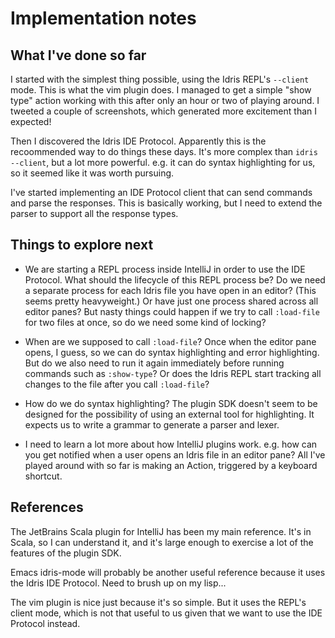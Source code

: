 # Implementation notes

## What I've done so far

I started with the simplest thing possible, using the Idris REPL's `--client` mode. This is what the vim plugin does. I managed to get a simple "show type" action working with this after only an hour or two of playing around. I tweeted a couple of screenshots, which generated more excitement than I expected!

Then I discovered the Idris IDE Protocol. Apparently this is the recoommended way to do things these days. It's more complex than `idris --client`, but a lot more powerful. e.g. it can do syntax highlighting for us, so it seemed like it was worth pursuing.

I've started implementing an IDE Protocol client that can send commands and parse the responses. This is basically working, but I need to extend the parser to support all the response types.

## Things to explore next

* We are starting a REPL process inside IntelliJ in order to use the IDE Protocol. What should the lifecycle of this REPL process be? Do we need a separate process for each Idris file you have open in an editor? (This seems pretty heavyweight.) Or have just one process shared across all editor panes? But nasty things could happen if we try to call `:load-file` for two files at once, so do we need some kind of locking?

* When are we supposed to call `:load-file`? Once when the editor pane opens, I guess, so we can do syntax highlighting and error highlighting. But do we also need to run it again immediately before running commands such as `:show-type`? Or does the Idris REPL start tracking all changes to the file after you call `:load-file`?

* How do we do syntax highlighting? The plugin SDK doesn't seem to be designed for the possibility of using an external tool for highlighting. It expects us to write a grammar to generate a parser and lexer.

* I need to learn a lot more about how IntelliJ plugins work. e.g. how can you get notified when a user opens an Idris file in an editor pane? All I've played around with so far is making an Action, triggered by a keyboard shortcut.

## References

The JetBrains Scala plugin for IntelliJ has been my main reference. It's in Scala, so I can understand it, and it's large enough to exercise a lot of the features of the plugin SDK.

Emacs idris-mode will probably be another useful reference because it uses the Idris IDE Protocol. Need to brush up on my lisp...

The vim plugin is nice just because it's so simple. But it uses the REPL's client mode, which is not that useful to us given that we want to use the IDE Protocol instead.
